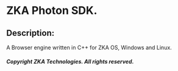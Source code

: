 # ZKA Photon SDK.

## Description:

A Browser engine written in C++ for ZKA OS, Windows and Linux.

##### Copyright ZKA Technologies. All rights reserved.
